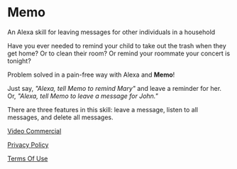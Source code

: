 # Memo

An Alexa skill for leaving messages for other individuals in a household

Have you ever needed to remind your child to take out the trash when they get home?  Or to clean their room?  Or remind your roommate your concert is tonight?

Problem solved in a pain-free way with Alexa and **Memo**!

Just say, _"Alexa, tell Memo to remind Mary"_ and leave a reminder for her.  Or, _"Alexa, tell Memo to leave a message for John."_ 

There are three features in this skill: leave a message, listen to all messages, and delete all messages.

[Video Commercial](https://www.youtube.com/watch?v=ZxvU8g4F8ws)

[Privacy Policy](https://mikeliddle.github.io/Memo/PrivacyPolicy)

[Terms Of Use](https://mikeliddle.github.io/Memo/TermsOfUse)
